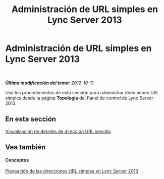 ﻿---
title: Administración de URL simples en Lync Server 2013
TOCTitle: Administración de URL simples en Lync Server 2013
ms:assetid: 97ad8230-f422-462a-9ce4-6061fa7f2617
ms:mtpsurl: https://technet.microsoft.com/es-es/library/JJ688146(v=OCS.15)
ms:contentKeyID: 49889395
ms.date: 01/07/2017
mtps_version: v=OCS.15
ms.translationtype: HT
---

# Administración de URL simples en Lync Server 2013

 

_**Última modificación del tema:** 2012-10-11_

Use los procedimientos de esta sección para administrar direcciones URL simples desde la página **Topología** del Panel de control de Lync Server 2013.

## En esta sección

[Visualización de detalles de dirección URL sencilla](lync-server-2013-view-simple-url-details.md)

## Vea también

#### Conceptos

[Planeación de las direcciones URL simples en Lync Server 2013](lync-server-2013-planning-for-simple-urls.md)

